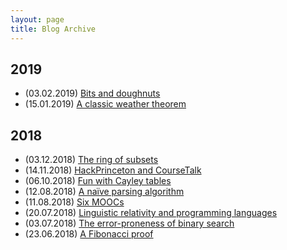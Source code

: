 ```yaml
---
layout: page
title: Blog Archive
---
```

## 2019
- (03.02.2019) [Bits and doughnuts](https://marcelgoh.github.io/2019/02/03/bits-and-doughnuts.html)
- (15.01.2019) [A classic weather theorem](https://marcelgoh.github.io/2019/01/15/weather-theorem.html)

## 2018
- (03.12.2018) [The ring of subsets](https://marcelgoh.github.io/2018/12/03/subset-ring.html)
- (14.11.2018) [HackPrinceton and CourseTalk](https://marcelgoh.github.io/2018/11/14/coursetalk.html)
- (06.10.2018) [Fun with Cayley tables](https://marcelgoh.github.io/2018/10/06/cayley-tables.html)
- (12.08.2018) [A naïve parsing algorithm](https://marcelgoh.github.io/2018/08/12/naive-parser.html)
- (11.08.2018) [Six MOOCs](https://marcelgoh.github.io/2018/08/11/six-moocs.html)
- (20.07.2018) [Linguistic relativity and programming languages](https://marcelgoh.github.io/2018/07/20/linguistic-relativity.html)
- (03.07.2018) [The error-proneness of binary search](https://marcelgoh.github.io/2018/07/03/binary-search.html)
- (23.06.2018) [A Fibonacci proof](https://marcelgoh.github.io/2018/06/23/fibonacci.html)